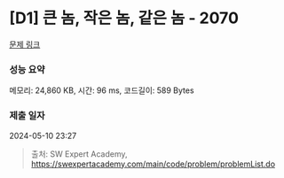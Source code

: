# [D1] 큰 놈, 작은 놈, 같은 놈 - 2070 

[문제 링크](https://swexpertacademy.com/main/code/problem/problemDetail.do?contestProbId=AV5QQ6qqA40DFAUq) 

### 성능 요약

메모리: 24,860 KB, 시간: 96 ms, 코드길이: 589 Bytes

### 제출 일자

2024-05-10 23:27



> 출처: SW Expert Academy, https://swexpertacademy.com/main/code/problem/problemList.do